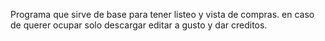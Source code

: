 Programa que sirve de base para tener listeo y vista de compras.
en caso de querer ocupar solo descargar editar a gusto y dar creditos.
